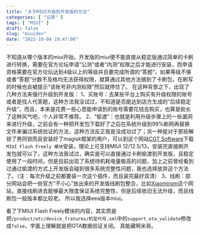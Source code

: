 ```yaml
---
title: "关于MIUI升级到开发版的方法"
categories: [ "记录" ]
tags: [ "MIUI" ]
draft: false
slug: "miuidev"
date: "2022-10-04 19:47:00"
---
```


不知道从哪个版本的miui开始，开发版的miui便不能直接从稳定版通过简单的卡刷进行转换，需要在官方论坛申请“公测”或者“内测”权限之后才能进行安装，而申请资格需要在官方论坛达到4级以上的等级并且要完成所谓的“答题”，如果等级不够或者“答题”分数不及格均无法获得权限，就算通过其他方法搞到了卡刷包，在刷写的时候也会被提示“该账号非内测权限”然后就停住了。
在这种背景之下，出现了几种方法来强行升级到开发版：
1、买账号：去某些平台上购买有升级权限的账号或者是找人代答题，这种方法我没试过，不知道是否能达到店方生成的“后续稳定升级”，而且，本来是花费一些心思能申请到的账号需要花钱去购买，也算是助长了这种风气吧，个人非常不推荐。
2、“偷渡”：也就是利用升级步骤上的一些漏洞来进行升级，之前会有一种把开发包下载好了之后在系统升级到99%断网再替换文件来骗过系统验证的方法，这种方法反正我是没成功过了；另一种是对于那些解锁了男同锁而且安装好了magisk框架的用户，可以到这个网站[CGT Software][1]下载`MIUI Flash Freely 模块`安装，理论上可支持MIUI 12/12.5/13，安装完直接刷开发包就可以了，这种方法我试过，确实是可以直接通过卡刷偷渡到开发版，且稳定使用了一段时间，但是目前出现了系统待机耗电量极高的问题，加上之前曾经看到过通过偷渡的方式上开发版会碰到很多系统完整性问题，我也选择放弃这个方法了。（注：每次升级之前都要装一次这个插件，而且装完最好双清）
3、线刷：部分网站会把一些官方“不小心”放出来的开发版线刷包整合，比如[Xiaomirom][2]这个网站，直接线刷进去能够最大限度保证系统完整性，但是后续依旧无法升级，而且线刷包一般版本都比较老。
所以我选择eea版本miui。


<!--more-->

看了下MIUI Flash Freely模块的内容，其实质是把`/product/etc/device_fratures/机型代号.xml`中的`support_ota_validate`修改成`false`，字面上理解就是把OTA数据验证关闭。
真能藏啊米哥。

  [1]: https://pan.cgtsoft.com/2%20MIUI%20Flash%20Freely/
  [2]: https://xiaomirom.com/series/zeus/